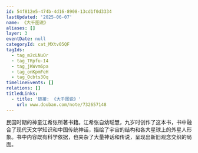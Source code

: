 ```yaml
---
id: 54f812e5-474b-4d16-8908-13cd1f0d3334
lastUpdated: '2025-06-07'
name: 《大千图说》
aliases: []
layer: 3
eventDate: null
categoryId: cat_MXtv05QF
tagIds:
  - tag_m2cLNuOr
  - tag_TRpfu-I4
  - tag_jKWvm6pa
  - tag_onKpmFeH
  - tag_Ocbts3Oq
timelineEvents: []
relations: []
titledLinks:
  - title: '链接: 《大千图说》'
    url: www.douban.com/note/732657148
---
```

民国时期的神童江希张所著书籍。江希张自幼聪慧，九岁时创作了这本书，书中融合了现代天文学知识和中国传统神话，描绘了宇宙的结构和各大星球上的外星人形象。书中内容既有科学依据，也夹杂了大量神话和传说，呈现出新旧观念交织的局面。
